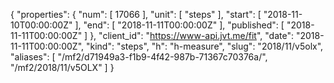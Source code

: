 {
  "properties": {
    "num": [
      17066
    ],
    "unit": [
      "steps"
    ],
    "start": [
      "2018-11-10T00:00:00Z"
    ],
    "end": [
      "2018-11-11T00:00:00Z"
    ],
    "published": [
      "2018-11-11T00:00:00Z"
    ]
  },
  "client_id": "https://www-api.jvt.me/fit",
  "date": "2018-11-11T00:00:00Z",
  "kind": "steps",
  "h": "h-measure",
  "slug": "2018/11/v5olx",
  "aliases": [
    "/mf2/d71949a3-f1b9-4f42-987b-71367c70376a/",
    "/mf2/2018/11/v5OLX"
  ]
}
